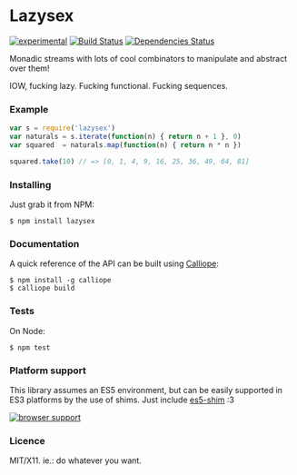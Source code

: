 Lazysex 
=======

[![experimental](http://hughsk.github.io/stability-badges/dist/experimental.svg)](http://github.com/hughsk/stability-badges)
[![Build Status](https://secure.travis-ci.org/killdream/lazysex.png?branch=master)](https://travis-ci.org/killdream/lazysex)
[![Dependencies Status](https://david-dm.org/killdream/lazysex.png)](https://david-dm.org/killdream/lazysex)

Monadic streams with lots of cool combinators to manipulate and abstract over
them!

IOW, fucking lazy. Fucking functional. Fucking sequences.


### Example

```js
var s = require('lazysex')
var naturals = s.iterate(function(n) { return n + 1 }, 0)
var squared  = naturals.map(function(n) { return n * n })

squared.take(10) // => [0, 1, 4, 9, 16, 25, 36, 49, 64, 81]
```


### Installing

Just grab it from NPM:

    $ npm install lazysex


### Documentation

A quick reference of the API can be built using [Calliope][]:

    $ npm install -g calliope
    $ calliope build


### Tests

On Node:

    $ npm test


### Platform support

This library assumes an ES5 environment, but can be easily supported in ES3
platforms by the use of shims. Just include [es5-shim][] :3

[![browser support](http://ci.testling.com/killdream/lazysex.png)](http://ci.testling.com/killdream/lazysex)


### Licence

MIT/X11. ie.: do whatever you want.

[Calliope]: https://github.com/killdream/calliope
[es5-shim]: https://github.com/kriskowal/es5-shim

